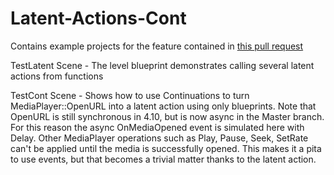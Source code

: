 # Latent-Actions-Cont
Contains example projects for the feature contained in [this pull request](https://github.com/EpicGames/UnrealEngine/pull/1752)

TestLatent Scene - The level blueprint demonstrates calling several latent actions from functions
  
TestCont Scene - Shows how to use Continuations to turn MediaPlayer::OpenURL into a latent action using only blueprints. Note that OpenURL is still synchronous in 4.10, but is now async in the Master branch. For this reason the async OnMediaOpened event is simulated here with Delay. Other MediaPlayer operations such as Play, Pause, Seek, SetRate can't be applied until the media is successfully opened. This makes it a pita to use events, but that becomes a trivial matter thanks to the latent action.

